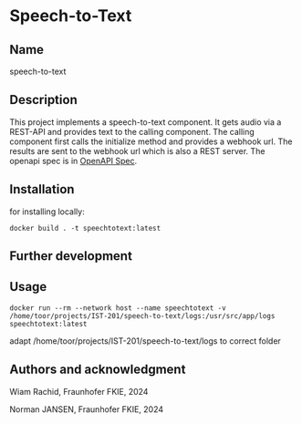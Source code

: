 # Speech-to-Text

## Name
speech-to-text

## Description
This project implements a speech-to-text component. It gets audio via a REST-API and provides text to the calling component.
The calling component first calls the initialize method and provides a webhook url. The results are sent to the webhook url which is also a REST server.
The openapi spec is in [OpenAPI Spec](openapi_server/openapi/openapi.yaml).

## Installation
for installing locally:

    docker build . -t speechtotext:latest

## Further development

## Usage
    docker run --rm --network host --name speechtotext -v /home/toor/projects/IST-201/speech-to-text/logs:/usr/src/app/logs speechtotext:latest
adapt /home/toor/projects/IST-201/speech-to-text/logs to correct folder

## Authors and acknowledgment
Wiam Rachid, Fraunhofer FKIE, 2024

Norman JANSEN, Fraunhofer FKIE, 2024
